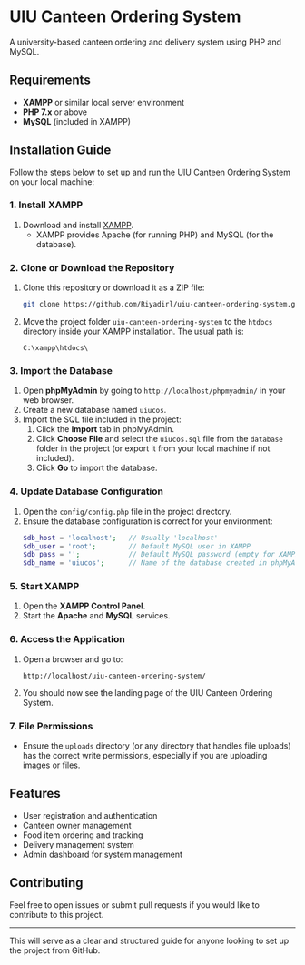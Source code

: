 
# UIU Canteen Ordering System

A university-based canteen ordering and delivery system using PHP and MySQL.

## Requirements
- **XAMPP** or similar local server environment
- **PHP 7.x** or above
- **MySQL** (included in XAMPP)

## Installation Guide

Follow the steps below to set up and run the UIU Canteen Ordering System on your local machine:

### 1. Install XAMPP
1. Download and install [XAMPP](https://www.apachefriends.org/index.html).
   - XAMPP provides Apache (for running PHP) and MySQL (for the database).
   
### 2. Clone or Download the Repository
1. Clone this repository or download it as a ZIP file:
   ```bash
   git clone https://github.com/Riyadirl/uiu-canteen-ordering-system.git
   ```
2. Move the project folder `uiu-canteen-ordering-system` to the `htdocs` directory inside your XAMPP installation. The usual path is:
   ```
   C:\xampp\htdocs\
   ```

### 3. Import the Database
1. Open **phpMyAdmin** by going to `http://localhost/phpmyadmin/` in your web browser.
2. Create a new database named `uiucos`.
3. Import the SQL file included in the project:
   1. Click the **Import** tab in phpMyAdmin.
   2. Click **Choose File** and select the `uiucos.sql` file from the `database` folder in the project (or export it from your local machine if not included).
   3. Click **Go** to import the database.

### 4. Update Database Configuration
1. Open the `config/config.php` file in the project directory.
2. Ensure the database configuration is correct for your environment:
   ```php
   $db_host = 'localhost';   // Usually 'localhost'
   $db_user = 'root';        // Default MySQL user in XAMPP
   $db_pass = '';            // Default MySQL password (empty for XAMPP)
   $db_name = 'uiucos';      // Name of the database created in phpMyAdmin
   ```

### 5. Start XAMPP
1. Open the **XAMPP Control Panel**.
2. Start the **Apache** and **MySQL** services.

### 6. Access the Application
1. Open a browser and go to:
   ```
   http://localhost/uiu-canteen-ordering-system/
   ```
2. You should now see the landing page of the UIU Canteen Ordering System.

### 7. File Permissions
- Ensure the `uploads` directory (or any directory that handles file uploads) has the correct write permissions, especially if you are uploading images or files.

## Features
- User registration and authentication
- Canteen owner management
- Food item ordering and tracking
- Delivery management system
- Admin dashboard for system management

## Contributing
Feel free to open issues or submit pull requests if you would like to contribute to this project.

---

This will serve as a clear and structured guide for anyone looking to set up the project from GitHub.
